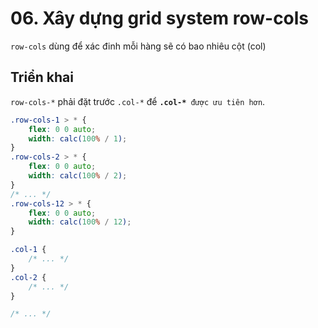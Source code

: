 # 06. Xây dựng grid system row-cols

`row-cols` dùng để xác đinh mỗi hàng sẽ có bao nhiêu cột (col)

## Triển khai

`row-cols-*` phải đặt trước `.col-*` để **`.col-*`**` được ưu tiên hơn`.

```css
.row-cols-1 > * {
    flex: 0 0 auto;
    width: calc(100% / 1);
}
.row-cols-2 > * {
    flex: 0 0 auto;
    width: calc(100% / 2);
}
/* ... */
.row-cols-12 > * {
    flex: 0 0 auto;
    width: calc(100% / 12);
}

.col-1 {
    /* ... */
}
.col-2 {
    /* ... */
}

/* ... */
```

